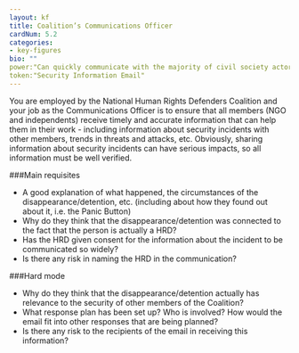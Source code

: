 ```yaml
---
layout: kf
title: Coalition’s Communications Officer
cardNum: 5.2
categories:
- key-figures
bio: ""
power:"Can quickly communicate with the majority of civil society actors in the country"
token:"Security Information Email"
---
```

You are employed by the National Human Rights Defenders Coalition and your job as the Communications Officer is to ensure that all members (NGO and independents) receive timely and accurate information that can help them in their work - including information about security incidents with other members, trends in threats and attacks, etc. Obviously, sharing information about security incidents can have serious impacts, so all information must be well verified.

###Main requisites
- A good explanation of what happened, the circumstances of the disappearance/detention, etc. (including about how they found out about it, i.e. the Panic Button)
- Why do they think that the disappearance/detention was connected to the fact that the person is actually a HRD?
- Has the HRD given consent for the information about the incident to be communicated so widely?
- Is there any risk in naming the HRD in the communication?

###Hard mode
- Why do they think that the disappearance/detention actually has relevance to the security of other members of the Coalition?
- What response plan has been set up? Who is involved? How would the email fit into other responses that are being planned?
- Is there any risk to the recipients of the email in receiving this information?
